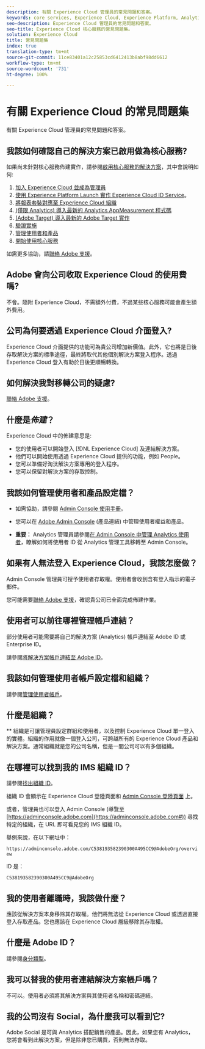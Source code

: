 ```yaml
---
description: 有關 Experience Cloud 管理員的常見問題和答案。
keywords: core services, Experience Cloud, Experience Platform, Analytics, Target, user management.
seo-description: Experience Cloud 管理員的常見問題和答案。
seo-title: Experience Cloud 核心服務的常見問題集。
solution: Experience Cloud
title: 常見問題集
index: true
translation-type: tm+mt
source-git-commit: 11ce83401a12c25853cd6412413b8abf98dd6612
workflow-type: tm+mt
source-wordcount: '731'
ht-degree: 100%

---
```



# 有關 Experience Cloud 的常見問題集

有關 Experience Cloud 管理員的常見問題和答案。

## 我該如何確認自己的解決方案已啟用做為核心服務?

如果尚未針對核心服務佈建實作，請參閱[啟用核心服務的解決方案](../core-services/core-services.md#concept_07ED1D5C64234E77976E6D572E78FB9C)，其中會說明如何:

1. [加入 Experience Cloud 並成為管理員](../core-services/core-services.md#section_2423F0BD3DF642658103310EE5EA6154)
1. [使用 Experience Platform Launch 實作 Experience Cloud ID Service](https://docs.adobe.com/content/help/zh-Hant/launch/using/intro/get-started/quick-start.html)。
1. [將報表套裝對應至 Experience Cloud 組織](../core-services/core-services.md#concept_apg_zq2_rw)
1. [(僅限 Analytics) 導入最新的 Analytics AppMeasurement 程式碼](../core-services/core-services.md#section_1798D9D0F05C47E29816AC4EEB9A0913)
1. [(Adobe Target) 導入最新的 Adobe Target 實作](../core-services/core-services.md#section_C2F4493C7A36406DAE2266B429A4BD24)
1. [驗證實施](../core-services/core-services.md#section_E641782A0F4F44AF8C9C91216BE330D5)
1. [管理使用者和產品](../core-services/core-services.md#section_B6E95F4E0E12483CB9DA99CBC0C5A4AF)
1. [開始使用核心服務](../core-services/core-services.md#section_960C06093623462E8EA247B3E97274A1)

如需更多協助，請[聯絡 Adobe 支援](https://helpx.adobe.com/tw/marketing-cloud/contact-support.html)。

## Adobe 會向公司收取 Experience Cloud 的使用費嗎?

不會。隨附 Experience Cloud，不需額外付費，不過某些核心服務可能會產生額外費用。

## 公司為何要透過 Experience Cloud 介面登入?

Experience Cloud 介面提供的功能可為貴公司增加新價值。此外，它也將是日後存取解決方案的標準途徑，最終將取代其他個別解決方案登入程序。透過 Experience Cloud 登入有助於日後更順暢轉換。

## 如何解決我對移轉公司的疑慮?

[聯絡 Adobe 支援](https://helpx.adobe.com/tw/marketing-cloud/contact-support.html)。

## 什麼是&#x200B;_佈建_？

Experience Cloud 中的佈建意思是:

* 您的使用者可以開始登入 [!DNL Experience Cloud] 及連結解決方案。
* 他們可以開始使用透過 Experience Cloud 提供的功能，例如 People。
* 您可以準備好淘汰解決方案專用的登入程序。
* 您可以保留對解決方案的存取控制。

## 我該如何管理使用者和產品設定檔？

* 如需協助，請參閱 [Admin Console 使用手冊](https://helpx.adobe.com/tw/enterprise/administering/user-guide.html)。

* 您可以在 [Adobe Admin Console](https://adminconsole.adobe.com/enterprise) (產品連結) 中管理使用者權益和產品。

* **重要：** Analytics 管理員請參閱[在 Admin Console 中管理 Analytics 使用者](https://docs.adobe.com/content/help/zh-Hant/analytics/admin/user-product-management/user-management/migrate-users/c-migration-tool.html)，瞭解如何將使用者 ID 從 Analytics 管理工具移轉至 Admin Console。

## 如果有人無法登入 Experience Cloud，我該怎麼做？

Admin Console 管理員可授予使用者存取權。使用者會收到含有登入指示的電子郵件。

您可能需要[聯絡 Adobe 支援](https://helpx.adobe.com/tw/marketing-cloud/contact-support.html)，確認貴公司已全面完成佈建作業。

## 使用者可以前往哪裡管理帳戶連結？

部分使用者可能需要將自己的解決方案 (Analytics) 帳戶連結至 Adobe ID 或 Enterprise ID。

請參閱[將解決方案帳戶連結至 Adobe ID](../admin-getting-started/organizations.md#task_FD389E78640848919E247AC5E95B8369)。

## 我該如何管理使用者帳戶設定檔和組織？

請參閱[管理使用者帳戶](../admin-getting-started/organizations.md#topic_C31CB834F109465A82ED57FF0563B3F1)。

## 什麼是組織？

** 組織是可讓管理員設定群組和使用者，以及控制 Experience Cloud 單一登入的實體。組織的作用就像一個登入公司，可跨越所有的 Experience Cloud 產品和解決方案。通常組織就是您的公司名稱，但是一間公司可以有多個組織。

## 在哪裡可以找到我的 IMS 組織 ID？

請參閱[找出組織 ID](organizations.md)。

組織 ID 會顯示在 Experience Cloud 登陸頁面和 [Admin Console 登陸頁面](https://adminconsole.adobe.com) 上。

或者，管理員也可以登入 Admin Console (導覽至 [https://adminconsole.adobe.com](https://adminconsole.adobe.com#)) 尋找特定的組織，在 URL 即可看見您的 IMS 組織 ID。

舉例來說，在以下網址中：

`https://adminconsole.adobe.com/C538193582390300A495CC9@AdobeOrg/overview`

ID 是：

`C538193582390300A495CC9@AdobeOrg`

## 我的使用者離職時，我該做什麼？

應該從解決方案本身移除其存取權。他們將無法從 Experience Cloud 或透過直接登入存取產品。您也應該在 Experience Cloud 層級移除其存取權。

## 什麼是 Adobe ID？

請參閱[身分類型](https://helpx.adobe.com/tw/enterprise/help/identity.html)。

## 我可以替我的使用者連結解決方案帳戶嗎？

不可以。使用者必須將其解決方案與其使用者名稱和密碼連結。

## 我的公司沒有 Social，為什麼我可以看到它?

Adobe Social 是可與 Analytics 搭配銷售的產品。因此，如果您有 Analytics，您將會看到此解決方案，但是除非您已購買，否則無法存取。

